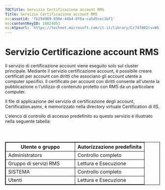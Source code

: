 ```yaml
---
TOCTitle: Servizio Certificazione account RMS
Title: Servizio Certificazione account RMS
ms:assetid: 'fb294969-850e-44b4-8f6a-ca5d5cec1bf1'
ms:contentKeyID: 18824851
ms:mtpsurl: 'https://technet.microsoft.com/it-it/library/Cc747802(v=WS.10)'
---
```


Servizio Certificazione account RMS
===================================

Il servizio di certificazione account viene eseguito solo sul cluster principale. Mediante il servizio certificazione account, è possibile creare certificati per account con diritti che associano gli account utente a computer specifici. Il certificato per account con diritti consente all'utente la pubblicazione o l'utilizzo di contenuto protetto con RMS da un particolare computer.

Il file di applicazione del servizio di certificazione degli account, Certification.asmx, è memorizzato nella directory virtuale Certification di IIS.

L'elenco di controllo di accesso predefinito su questo servizio è illustrato nella seguente tabella:

###  

 
<table style="border:1px solid black;">
<colgroup>
<col width="50%" />
<col width="50%" />
</colgroup>
<thead>
<tr class="header">
<th style="border:1px solid black;" >Utente o gruppo</th>
<th style="border:1px solid black;" >Autorizzazione predefinita</th>
</tr>
</thead>
<tbody>
<tr class="odd">
<td style="border:1px solid black;">Administrators</td>
<td style="border:1px solid black;">Controllo completo</td>
</tr>
<tr class="even">
<td style="border:1px solid black;">Gruppo di servizi RMS</td>
<td style="border:1px solid black;">Lettura e Esecuzione</td>
</tr>
<tr class="odd">
<td style="border:1px solid black;">SISTEMA</td>
<td style="border:1px solid black;">Controllo completo</td>
</tr>
<tr class="even">
<td style="border:1px solid black;">Utenti</td>
<td style="border:1px solid black;">Lettura e Esecuzione</td>
</tr>
</tbody>
</table>
